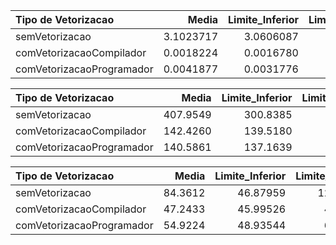 |Tipo de Vetorizacao                 |     Media| Limite_Inferior| Limite_Superior|
|:-------------------------|---------:|---------------:|---------------:|
|semVetorizacao            | 3.1023717|       3.0606087|       3.1441347|
|comVetorizacaoCompilador  | 0.0018224|       0.0016780|       0.0019667|
|comVetorizacaoProgramador | 0.0041877|       0.0031776|       0.0051978|

|Tipo de Vetorizacao                 |    Media| Limite_Inferior| Limite_Superior|
|:-------------------------|--------:|---------------:|---------------:|
|semVetorizacao            | 407.9549|        300.8385|        515.0713|
|comVetorizacaoCompilador  | 142.4260|        139.5180|        145.3340|
|comVetorizacaoProgramador | 140.5861|        137.1639|        144.0083|

|Tipo de Vetorizacao                 |   Media| Limite_Inferior| Limite_Superior|
|:-------------------------|-------:|---------------:|---------------:|
|semVetorizacao            | 84.3612|        46.87959|       121.84281|
|comVetorizacaoCompilador  | 47.2433|        45.99526|        48.49134|
|comVetorizacaoProgramador | 54.9224|        48.93544|        60.90936|